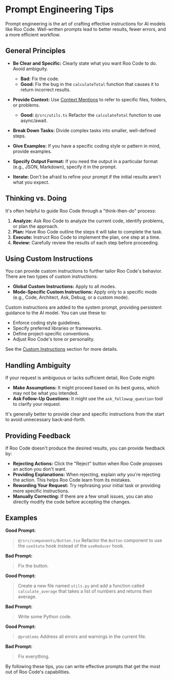 # Prompt Engineering Tips

Prompt engineering is the art of crafting effective instructions for AI models like Roo Code.  Well-written prompts lead to better results, fewer errors, and a more efficient workflow.

## General Principles

*   **Be Clear and Specific:** Clearly state what you want Roo Code to do. Avoid ambiguity.
    *   **Bad:** Fix the code.
    *   **Good:** Fix the bug in the `calculateTotal` function that causes it to return incorrect results.

*   **Provide Context:** Use [Context Mentions](/basic-usage/context-mentions) to refer to specific files, folders, or problems.
    *   **Good:** `@/src/utils.ts` Refactor the `calculateTotal` function to use async/await.

*   **Break Down Tasks:** Divide complex tasks into smaller, well-defined steps.

*   **Give Examples:** If you have a specific coding style or pattern in mind, provide examples.

*   **Specify Output Format:** If you need the output in a particular format (e.g., JSON, Markdown), specify it in the prompt.

*   **Iterate:** Don't be afraid to refine your prompt if the initial results aren't what you expect.

## Thinking vs. Doing

It's often helpful to guide Roo Code through a "think-then-do" process:

1.  **Analyze:** Ask Roo Code to analyze the current code, identify problems, or plan the approach.
2.  **Plan:**  Have Roo Code outline the steps it will take to complete the task.
3.  **Execute:**  Instruct Roo Code to implement the plan, one step at a time.
4.  **Review:**  Carefully review the results of each step before proceeding.

## Using Custom Instructions

You can provide custom instructions to further tailor Roo Code's behavior. There are two types of custom instructions:

*   **Global Custom Instructions:** Apply to all modes.
*   **Mode-Specific Custom Instructions:** Apply only to a specific mode (e.g., Code, Architect, Ask, Debug, or a custom mode).

Custom instructions are added to the system prompt, providing persistent guidance to the AI model. You can use these to:

*   Enforce coding style guidelines.
*   Specify preferred libraries or frameworks.
*   Define project-specific conventions.
*   Adjust Roo Code's tone or personality.

See the [Custom Instructions](/features/custom-instructions) section for more details.

## Handling Ambiguity

If your request is ambiguous or lacks sufficient detail, Roo Code might:

*   **Make Assumptions:**  It might proceed based on its best guess, which may not be what you intended.
*   **Ask Follow-Up Questions:** It might use the `ask_followup_question` tool to clarify your request.

It's generally better to provide clear and specific instructions from the start to avoid unnecessary back-and-forth.

## Providing Feedback

If Roo Code doesn't produce the desired results, you can provide feedback by:

*   **Rejecting Actions:** Click the "Reject" button when Roo Code proposes an action you don't want.
*   **Providing Explanations:** When rejecting, explain *why* you're rejecting the action.  This helps Roo Code learn from its mistakes.
*   **Rewording Your Request:** Try rephrasing your initial task or providing more specific instructions.
*   **Manually Correcting:** If there are a few small issues, you can also directly modify the code before accepting the changes.

## Examples

**Good Prompt:**

> `@/src/components/Button.tsx` Refactor the `Button` component to use the `useState` hook instead of the `useReducer` hook.

**Bad Prompt:**

> Fix the button.

**Good Prompt:**

> Create a new file named `utils.py` and add a function called `calculate_average` that takes a list of numbers and returns their average.

**Bad Prompt:**

> Write some Python code.

**Good Prompt:**

> `@problems` Address all errors and warnings in the current file.

**Bad Prompt:**

> Fix everything.

By following these tips, you can write effective prompts that get the most out of Roo Code's capabilities.

